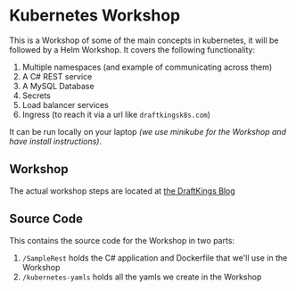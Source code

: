 # Kubernetes Workshop

This is a Workshop of some of the main concepts in kubernetes, it will be followed by a Helm Workshop. It covers the following functionality:

1. Multiple namespaces (and example of communicating across them)
1. A C# REST service
1. A MySQL Database
1. Secrets
1. Load balancer services
1. Ingress (to reach it via a url like `draftkingsk8s.com`)

It can be run locally on your laptop _(we use minikube for the Workshop and have install instructions)_.

## Workshop

The actual workshop steps are located at [the DraftKings Blog](https://medium.com/draftkings-engineering)

## Source Code

This contains the source code for the Workshop in two parts:

1. `/SampleRest` holds the C# application and Dockerfile that we'll use in the Workshop
1. `/kubernetes-yamls` holds all the yamls we create in the Workshop
